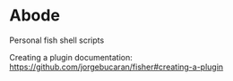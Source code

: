 # Abode

Personal fish shell scripts

Creating a plugin documentation:
https://github.com/jorgebucaran/fisher#creating-a-plugin
